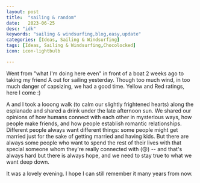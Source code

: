 ```yaml
---
layout: post
title:  "sailing & random"
date:   2023-06-25
desc: "idk"
keywords: "sailing & windsurfing,blog,easy,update"
categories: [Ideas, Sailing & Windsurfing]
tags: [Ideas, Sailing & Windsurfing,Chocolocked]
icon: icon-lightbulb

---
```


Went from "what I'm doing here even" in front of a boat 2 weeks ago to taking my friend A out for sailing yesterday. Though too much wind, in too much danger of capsizing, we had a good time. Yellow and Red ratings, here I come :) 

A and I took a looong walk (to calm our slightly frightened hearts) along the esplanade and shared a drink under the late afternoon sun. We shared our opinions of how humans connect with each other in mysterious ways, how people make friends, and how people establish romantic relationships. Different people always want different things: some people might get married just for the sake of getting married and having kids. But there are always some people who want to spend the rest of their lives with that special someone whom they're really connected with (🙃) -- and that's always hard but there is always hope, and we need to stay true to what we want deep down. 

It was a lovely evening. I hope I can still remember it many years from now.


